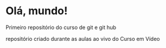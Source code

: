 # Olá, mundo!
 Primeiro repositório do curso de git e git hub

repositório criado durante as aulas ao vivo do Curso em Vídeo